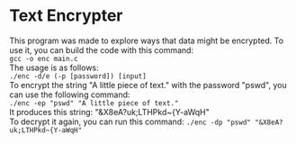 
# Text Encrypter

This program was made to explore ways that data might be encrypted. To use it, you can build the code with this command:   
    ```
    gcc -o enc main.c
    ```   
The usage is as follows:   
    ```
    ./enc -d/e (-p [password]) [input]
    ```   
To encrypt the string "A little piece of text." with the password "pswd", you can use the following command:   
    ```
    ./enc -ep "pswd" "A little piece of text."
    ```   
It produces this string: "&X8eA?uk;LTHPkd~{Y-aWqH"   
To decrypt it again, you can run this command:
    ```
    ./enc -dp "pswd" "&X8eA?uk;LTHPkd~{Y-aWqH"
    ```   
